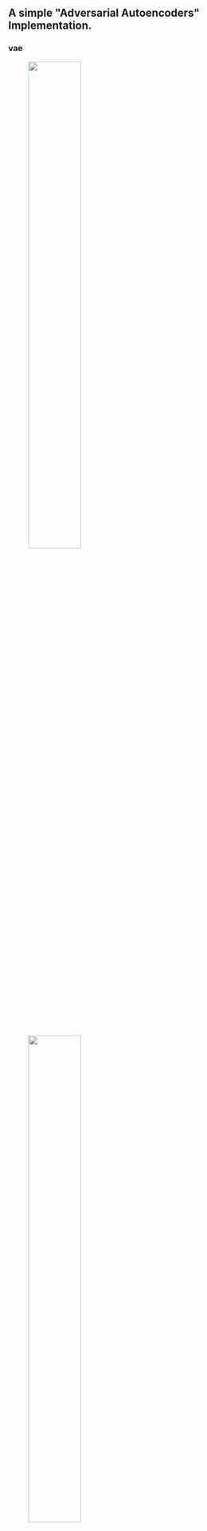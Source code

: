## A simple **"Adversarial Autoencoders"**  Implementation.

### vae

<figure class="half">
    <img src="https://github.com/yxue3357/MyResearchCodes/raw/master/VAEs/AAE/results/vae_z16_train8000.png" width="50%" height="50%">
    <img src="https://github.com/yxue3357/MyResearchCodes/raw/master/VAEs/AAE/results/vae_z16_tsne_8000.png" width="50%" height="50%">
</figure>

![vae1](https://github.com/yxue3357/MyResearchCodes/raw/master/VAEs/AAE/results/vae_z16_train8000.png){:height="50%" width="50%"}
![vae2](https://github.com/yxue3357/MyResearchCodes/raw/master/VAEs/AAE/results/vae_z16_tsne_8000.png){:height="50%" width="50%"}

### aae
![aae1](https://github.com/yxue3357/MyResearchCodes/raw/master/VAEs/AAE/results/aae_train_6600.png){:height="50%" width="50%"}
![aae2](https://github.com/yxue3357/MyResearchCodes/raw/master/VAEs/AAE/results/aae_z_6000.png){:height="50%" width="50%"}

### label regularized aae
![vae_lr1](https://github.com/yxue3357/MyResearchCodes/raw/master/VAEs/AAE/results/aae_lr_train13500.png){:height="50%" width="50%"}
![vae_lr2](https://github.com/yxue3357/MyResearchCodes/raw/master/VAEs/AAE/results/aae_lr_z_13500.png){:height="50%" width="50%"}

Note:
> 1. 有label信息后， z的embedding效果很好，不过在swiss_roll不尽如人意。

### supervised aae
![supervised aae1](https://github.com/yxue3357/MyResearchCodes/raw/master/VAEs/AAE/results/supervised_aae_train_16900.png)
![supervised aae2](https://github.com/yxue3357/MyResearchCodes/raw/master/VAEs/AAE/results/supervised_aae_train_13700.png)
![supervised aae3](https://github.com/yxue3357/MyResearchCodes/raw/master/VAEs/AAE/results/supervised_aae_train_26100.png)

Note: 
> 1. 在加入了监督信息过后， z的embedding可视化后，效果很差。